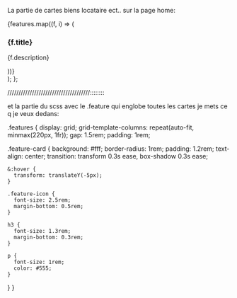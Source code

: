 La partie de cartes  biens locataire ect.. sur la page home:


<section className="features">
          {features.map((f, i) => (
            <div
              key={i}
              className="feature-card"
              style={{
                transitionDelay: `${i * 100}ms`,
                boxShadow: `0 6px 20px ${f.color}44`
              }}
            >
              <Icon icon={f.icon} style={{ color: f.color }} className="feature-icon" />
              <h3>{f.title}</h3>
              <p>{f.description}</p>
            </div>
          ))}
        </section>
      </div>
    </div>
  </>
  );
};

/////////////////////////////////////::::::::

et la partie du scss avec le  .feature qui englobe toutes les cartes je mets ce q je veux dedans:

.features {
  display: grid;
  grid-template-columns: repeat(auto-fit, minmax(220px, 1fr));
  gap: 1.5rem;
  padding: 1rem;

  .feature-card {
    background: #fff;
    border-radius: 1rem;
    padding: 1.2rem;
    text-align: center;
    transition: transform 0.3s ease, box-shadow 0.3s ease;

    &:hover {
      transform: translateY(-5px);
    }

    .feature-icon {
      font-size: 2.5rem;
      margin-bottom: 0.5rem;
    }

    h3 {
      font-size: 1.3rem;
      margin-bottom: 0.3rem;
    }

    p {
      font-size: 1rem;
      color: #555;
    }
  }
}
